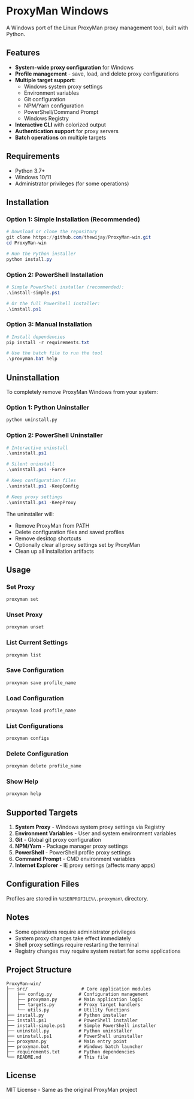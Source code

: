 # ProxyMan Windows

A Windows port of the Linux ProxyMan proxy management tool, built with Python.

## Features

- **System-wide proxy configuration** for Windows
- **Profile management** - save, load, and delete proxy configurations
- **Multiple target support**:
  - Windows system proxy settings
  - Environment variables
  - Git configuration
  - NPM/Yarn configuration
  - PowerShell/Command Prompt
  - Windows Registry
- **Interactive CLI** with colorized output
- **Authentication support** for proxy servers
- **Batch operations** on multiple targets

## Requirements

- Python 3.7+
- Windows 10/11
- Administrator privileges (for some operations)

## Installation

### Option 1: Simple Installation (Recommended)

```powershell
# Download or clone the repository
git clone https://github.com/thewijay/ProxyMan-win.git
cd ProxyMan-win

# Run the Python installer
python install.py
```

### Option 2: PowerShell Installation

```powershell
# Simple PowerShell installer (recommended):
.\install-simple.ps1

# Or the full PowerShell installer:
.\install.ps1
```

### Option 3: Manual Installation

```powershell
# Install dependencies
pip install -r requirements.txt

# Use the batch file to run the tool
.\proxyman.bat help
```

## Uninstallation

To completely remove ProxyMan Windows from your system:

### Option 1: Python Uninstaller

```bash
python uninstall.py
```

### Option 2: PowerShell Uninstaller

```powershell
# Interactive uninstall
.\uninstall.ps1

# Silent uninstall
.\uninstall.ps1 -Force

# Keep configuration files
.\uninstall.ps1 -KeepConfig

# Keep proxy settings
.\uninstall.ps1 -KeepProxy
```

The uninstaller will:

- Remove ProxyMan from PATH
- Delete configuration files and saved profiles
- Remove desktop shortcuts
- Optionally clear all proxy settings set by ProxyMan
- Clean up all installation artifacts

## Usage

### Set Proxy

```bash
proxyman set
```

### Unset Proxy

```bash
proxyman unset
```

### List Current Settings

```bash
proxyman list
```

### Save Configuration

```bash
proxyman save profile_name
```

### Load Configuration

```bash
proxyman load profile_name
```

### List Configurations

```bash
proxyman configs
```

### Delete Configuration

```bash
proxyman delete profile_name
```

### Show Help

```bash
proxyman help
```

## Supported Targets

1. **System Proxy** - Windows system proxy settings via Registry
2. **Environment Variables** - User and system environment variables
3. **Git** - Global git proxy configuration
4. **NPM/Yarn** - Package manager proxy settings
5. **PowerShell** - PowerShell profile proxy settings
6. **Command Prompt** - CMD environment variables
7. **Internet Explorer** - IE proxy settings (affects many apps)

## Configuration Files

Profiles are stored in `%USERPROFILE%\.proxyman\` directory.

## Notes

- Some operations require administrator privileges
- System proxy changes take effect immediately
- Shell proxy settings require restarting the terminal
- Registry changes may require system restart for some applications

## Project Structure

```
ProxyMan-win/
├── src/                    # Core application modules
│   ├── config.py          # Configuration management
│   ├── proxyman.py        # Main application logic
│   ├── targets.py         # Proxy target handlers
│   └── utils.py           # Utility functions
├── install.py             # Python installer
├── install.ps1            # PowerShell installer
├── install-simple.ps1     # Simple PowerShell installer
├── uninstall.py           # Python uninstaller
├── uninstall.ps1          # PowerShell uninstaller
├── proxyman.py            # Main entry point
├── proxyman.bat           # Windows batch launcher
├── requirements.txt       # Python dependencies
└── README.md              # This file
```

## License

MIT License - Same as the original ProxyMan project
